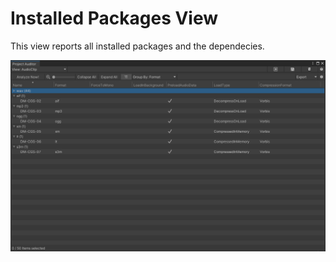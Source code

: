 <a name="InstalledPackage"></a>
# Installed Packages View
This view reports all installed packages and the dependecies.

<img src="images/installed-packages.png">
